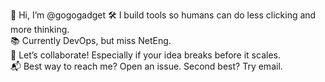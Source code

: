 👋 Hi, I’m @gogogadget 
🛠️ I build tools so humans can do less clicking and more thinking.  
📚 Currently DevOps, but miss NetEng.  
🤝 Let’s collaborate! Especially if your idea breaks before it scales.  
📬 Best way to reach me? Open an issue. Second best? Try email.

<!---
go-otto/go-otto is a ✨ special ✨ repository because its `README.md` (this file) appears on your GitHub profile.
You can click the Preview link to take a look at your changes.
--->
